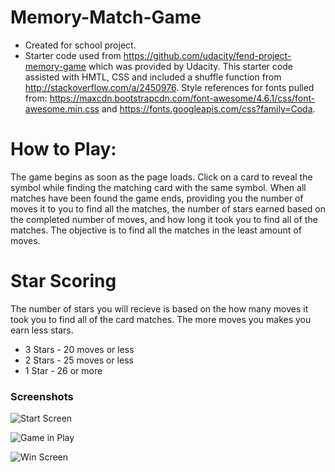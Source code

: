 # Memory-Match-Game
* Created for school project.  
* Starter code used from https://github.com/udacity/fend-project-memory-game which was provided by Udacity. 
        This starter code assisted with HMTL, CSS and included a shuffle function from http://stackoverflow.com/a/2450976.
        Style references for fonts pulled from: https://maxcdn.bootstrapcdn.com/font-awesome/4.6.1/css/font-awesome.min.css 
          and https://fonts.googleapis.com/css?family=Coda. 
        
# How to Play: 
The game begins as soon as the page loads.  Click on a card to reveal the symbol while finding the matching card with the same symbol. When all matches have been found the game ends, providing you the number of moves it to you to find all the matches, the number of stars earned based on the completed number of moves, and how long it took you to find all of the matches.  The objective is to find all the matches in the least amount of moves.  

# Star Scoring
The number of stars you will recieve is based on the how many moves it took you to find all of the card matches.  The more moves you makes you earn less stars.  
* 3 Stars - 20 moves or less
* 2 Stars - 25 moves or less
* 1 Star  - 26 or more

### Screenshots

![Start Screen](screenshots/gamestart.png "Start Screen")

![Game in Play](screenshots/ingameplay.png "Game Board in play")

![Win Screen](screenshots/win.png "Winners screen")
